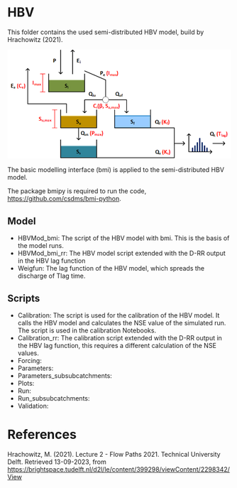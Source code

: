 # HBV
This folder contains the used semi-distributed HBV model, build by Hrachowitz (2021). 

![HBV](HBV_parameters.png)

The basic modelling interface (bmi) is applied to the semi-distributed HBV model.

The package bmipy is required to run the code, https://github.com/csdms/bmi-python.

## Model

* HBVMod_bmi: The script of the HBV model with bmi. This is the basis of the model runs.
* HBVMod_bmi_rr: The HBV model script extended with the D-RR output in the HBV lag function
* Weigfun: The lag function of the HBV model, which spreads the discharge of Tlag time.

## Scripts
* Calibration: The script is used for the calibration of the HBV model. It calls the HBV model and calculates the NSE value of the simulated run. The script is used in the calibration Notebooks.
* Calibration_rr: The calibration script extended with the D-RR output in the HBV lag function, this requires a different calculation of the NSE values.
* Forcing:
* Parameters:
* Parameters_subsubcatchments:
* Plots:
* Run:
* Run_subsubcatchments:
* Validation:

# References
Hrachowitz, M. (2021). Lecture 2 - Flow Paths 2021. Technical University Delft. Retrieved 13-09-2023, from https://brightspace.tudelft.nl/d2l/le/content/399298/viewContent/2298342/View
